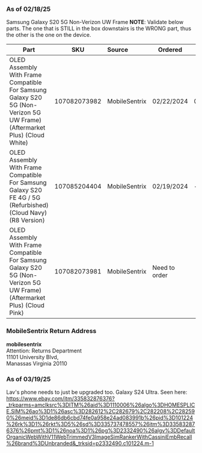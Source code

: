 
### As of 02/18/25
Samsung Galaxy S20 5G Non-Verizon UW Frame
**NOTE**: Validate below parts. The one that is STILL in the box downstairs is the WRONG part, thus the other is the one on the device.

| Part                                                                                                                     | SKU          | Source        | Ordered       | Installed  | Condition                  | Price  |
| ------------------------------------------------------------------------------------------------------------------------ | ------------ | :------------ | ------------- | ---------- | -------------------------- | ------ |
| OLED Assembly With Frame Compatible For Samsung Galaxy S20 5G (Non-Verizon 5G UW Frame) (Aftermarket Plus) (Cloud White) | 107082073982 | MobileSentrix | 02/22/2024    | 02/xx/2024 | Broken, installed.         | $75.64 |
| OLED Assembly With Frame Compatible For Samsung Galaxy S20 FE 4G / 5G (Refurbished) (Cloud Navy) (R8 Version)            | 107085204404 | MobileSentrix | 02/19/2024    | ---        | Wrong Part, needs returned | $82.81 |
| OLED Assembly With Frame Compatible For Samsung Galaxy S20 5G (Non-Verizon 5G UW Frame) (Aftermarket Plus) (Cloud Pink)  | 107082073981 | MobileSentrix | Need to order |            |                            | 79.59  |


### MobileSentrix Return Address
**mobilesentrix**  
Attention: Returns Department  
11101 University Blvd,  
Manassas Virginia 20110



### As of 03/19/25
Lav's phone needs to just be upgraded too. Galaxy S24 Ultra. Seen here:
https://www.ebay.com/itm/335832876376?_trkparms=amclksrc%3DITM%26aid%3D1110006%26algo%3DHOMESPLICE.SIM%26ao%3D1%26asc%3D282612%2C282679%2C282208%2C282590%26meid%3D1de86db6cbd74fe0a958e24ad083991b%26pid%3D101224%26rk%3D1%26rkt%3D5%26sd%3D335737478557%26itm%3D335832876376%26pmt%3D1%26noa%3D1%26pg%3D2332490%26algv%3DDefaultOrganicWebWithV11WebTrimmedV3ImageSimRankerWithCassiniEmbRecall%26brand%3DUnbranded&_trksid=p2332490.c101224.m-1
